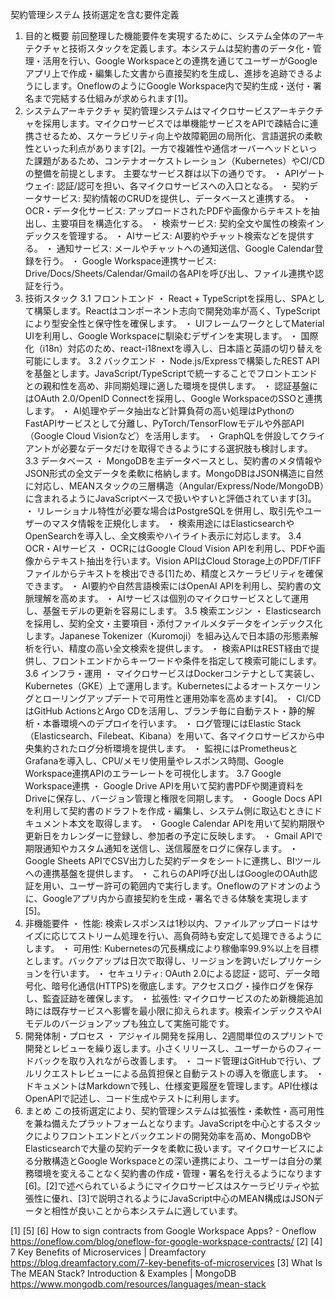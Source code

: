 契約管理システム 技術選定を含む要件定義
1. 目的と概要
前回整理した機能要件を実現するために、システム全体のアーキテクチャと技術スタックを定義します。本システムは契約書のデータ化・管理・活用を行い、Google Workspaceとの連携を通じてユーザーがGoogleアプリ上で作成・編集した文書から直接契約を生成し、進捗を追跡できるようにします。OneflowのようにGoogle Workspace内で契約生成・送付・署名まで完結する仕組みが求められます[1]。
2. システムアーキテクチャ
契約管理システムはマイクロサービスアーキテクチャを採用します。マイクロサービスでは単機能サービスをAPIで疎結合に連携させるため、スケーラビリティ向上や故障範囲の局所化、言語選択の柔軟性といった利点があります[2]。一方で複雑性や通信オーバーヘッドといった課題があるため、コンテナオーケストレーション（Kubernetes）やCI/CDの整備を前提とします。
主要なサービス群は以下の通りです。 ・ APIゲートウェイ: 認証/認可を担い、各マイクロサービスへの入口となる。 ・ 契約データサービス: 契約情報のCRUDを提供し、データベースと連携する。 ・ OCR・データ化サービス: アップロードされたPDFや画像からテキストを抽出し、主要項目を構造化する。 ・ 検索サービス: 契約全文や属性の検索インデックスを管理する。 ・ AIサービス: AI要約やチャット検索などを提供する。 ・ 通知サービス: メールやチャットへの通知送信、Google Calendar登録を行う。 ・ Google Workspace連携サービス: Drive/Docs/Sheets/Calendar/Gmailの各APIを呼び出し、ファイル連携や認証を行う。
3. 技術スタック
3.1 フロントエンド
・ React + TypeScriptを採用し、SPAとして構築します。Reactはコンポーネント志向で開発効率が高く、TypeScriptにより型安全性と保守性を確保します。 ・ UIフレームワークとしてMaterial UIを利用し、Google Workspaceに馴染むデザインを実現します。 ・ 国際化（i18n）対応のため、react-i18nextを導入し、日本語と英語の切り替えを可能にします。
3.2 バックエンド
・ Node.js/Expressで構築したREST APIを基盤とします。JavaScript/TypeScriptで統一することでフロントエンドとの親和性を高め、非同期処理に適した環境を提供します。 ・ 認証基盤にはOAuth 2.0/OpenID Connectを採用し、Google WorkspaceのSSOと連携します。 ・ AI処理やデータ抽出など計算負荷の高い処理はPythonのFastAPIサービスとして分離し、PyTorch/TensorFlowモデルや外部API（Google Cloud Visionなど）を活用します。 ・ GraphQLを併設してクライアントが必要なデータだけを取得できるようにする選択肢も検討します。
3.3 データベース
・ MongoDBを主データベースとし、契約書のメタ情報やJSON形式の全文データを柔軟に格納します。MongoDBはJSON構造に自然に対応し、MEANスタックの三層構造（Angular/Express/Node/MongoDB）に含まれるようにJavaScriptベースで扱いやすいと評価されています[3]。 ・ リレーショナル特性が必要な場合はPostgreSQLを併用し、取引先やユーザーのマスタ情報を正規化します。 ・ 検索用途にはElasticsearchやOpenSearchを導入し、全文検索やハイライト表示に対応します。
3.4 OCR・AIサービス
・ OCRにはGoogle Cloud Vision APIを利用し、PDFや画像からテキスト抽出を行います。Vision APIはCloud Storage上のPDF/TIFFファイルからテキストを検出できる[1]ため、精度とスケーラビリティを確保できます。 ・ AI要約や自然言語検索にはOpenAI APIを利用し、契約書の文脈理解を高めます。 ・ AIサービスは個別のマイクロサービスとして運用し、基盤モデルの更新を容易にします。
3.5 検索エンジン
・ Elasticsearchを採用し、契約全文・主要項目・添付ファイルメタデータをインデックス化します。Japanese Tokenizer（Kuromoji）を組み込んで日本語の形態素解析を行い、精度の高い全文検索を提供します。 ・ 検索APIはREST経由で提供し、フロントエンドからキーワードや条件を指定して検索可能にします。
3.6 インフラ・運用
・ マイクロサービスはDockerコンテナとして実装し、Kubernetes（GKE）上で運用します。Kubernetesによるオートスケーリングとローリングアップデートで可用性と運用効率を高めます[4]。 ・ CI/CDはGitHub ActionsとArgo CDを活用し、ブランチ毎に自動テスト・静的解析・本番環境へのデプロイを行います。 ・ ログ管理にはElastic Stack（Elasticsearch、Filebeat、Kibana）を用いて、各マイクロサービスから中央集約されたログ分析環境を提供します。 ・ 監視にはPrometheusとGrafanaを導入し、CPU/メモリ使用量やレスポンス時間、Google Workspace連携APIのエラーレートを可視化します。
3.7 Google Workspace連携
・ Google Drive APIを用いて契約書PDFや関連資料をDriveに保存し、バージョン管理と権限を同期します。 ・ Google Docs APIを利用して契約書のドラフトを作成・編集し、システム側に取込むときにドキュメント本文を取得します。 ・ Google Calendar APIを用いて契約期限や更新日をカレンダーに登録し、参加者の予定に反映します。 ・ Gmail APIで期限通知やカスタム通知を送信し、送信履歴をログに保存します。 ・ Google Sheets APIでCSV出力した契約データをシートに連携し、BIツールへの連携基盤を提供します。 ・ これらのAPI呼び出しはGoogleのOAuth認証を用い、ユーザー許可の範囲内で実行します。Oneflowのアドオンのように、Googleアプリ内から直接契約を生成・署名できる体験を実現します[5]。
4. 非機能要件
・ 性能: 検索レスポンスは1秒以内、ファイルアップロードはサイズに応じてストリーム処理を行い、高負荷時も安定して処理できるようにします。 ・ 可用性: Kubernetesの冗長構成により稼働率99.9%以上を目標とします。バックアップは日次で取得し、リージョンを跨いだレプリケーションを行います。 ・ セキュリティ: OAuth 2.0による認証・認可、データ暗号化、暗号化通信(HTTPS)を徹底します。アクセスログ・操作ログを保存し、監査証跡を確保します。 ・ 拡張性: マイクロサービスのため新機能追加時には既存サービスへ影響を最小限に抑えられます。検索インデックスやAIモデルのバージョンアップも独立して実施可能です。
5. 開発体制・プロセス
・ アジャイル開発を採用し、2週間単位のスプリントで開発とレビューを繰り返します。小さくリリースし、ユーザーからのフィードバックを取り入れながら改善します。 ・ コード管理はGitHubで行い、プルリクエストレビューによる品質担保と自動テストの導入を徹底します。 ・ ドキュメントはMarkdownで残し、仕様変更履歴を管理します。API仕様はOpenAPIで記述し、コード生成やテストに利用します。
6. まとめ
この技術選定により、契約管理システムは拡張性・柔軟性・高可用性を兼ね備えたプラットフォームとなります。JavaScriptを中心とするスタックによりフロントエンドとバックエンドの開発効率を高め、MongoDBやElasticsearchで大量の契約データを柔軟に扱います。マイクロサービスによる分散構造とGoogle Workspaceとの深い連携により、ユーザーは自分の業務環境を変えることなく契約書の作成・管理・署名を行えるようになります[6]。[2]で述べられているようにマイクロサービスはスケーラビリティや拡張性に優れ、[3]で説明されるようにJavaScript中心のMEAN構成はJSONデータと相性が良いことから本システムに適しています。
 
[1] [5] [6] How to sign contracts from Google Workspace Apps? - Oneflow
https://oneflow.com/blog/oneflow-for-google-workspace-contracts/
[2] [4] 7 Key Benefits of Microservices | Dreamfactory
https://blog.dreamfactory.com/7-key-benefits-of-microservices
[3] What Is The MEAN Stack? Introduction & Examples | MongoDB
https://www.mongodb.com/resources/languages/mean-stack
